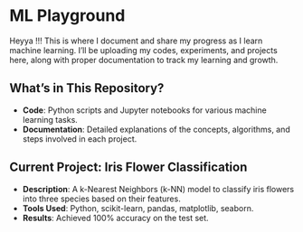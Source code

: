 # ML Playground
Heyya !!!  This is where I document and share my progress as I learn machine learning. I’ll be uploading my codes, experiments, and projects here, along with proper documentation to track my learning and growth.


## What’s in This Repository?
- **Code**: Python scripts and Jupyter notebooks for various machine learning tasks.
- **Documentation**: Detailed explanations of the concepts, algorithms, and steps involved in each project.

## Current Project: Iris Flower Classification
- **Description**: A k-Nearest Neighbors (k-NN) model to classify iris flowers into three species based on their features.
- **Tools Used**: Python, scikit-learn, pandas, matplotlib, seaborn.
- **Results**: Achieved 100% accuracy on the test set.

